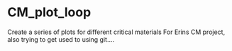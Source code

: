 # CM_plot_loop
Create a series of plots for different critical materials 
For Erins CM project, also trying to get used to using git....
